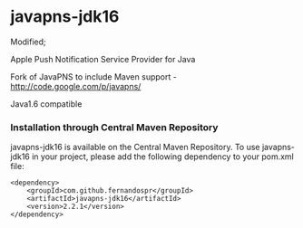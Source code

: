 javapns-jdk16
=============

Modified;

Apple Push Notification Service Provider for Java

Fork of JavaPNS to include Maven support - http://code.google.com/p/javapns/

Java1.6 compatible


### Installation through Central Maven Repository
javapns-jdk16 is available on the Central Maven Repository.
To use javapns-jdk16 in your project, please add the following dependency to your pom.xml file:
```
<dependency>
	<groupId>com.github.fernandospr</groupId>
	<artifactId>javapns-jdk16</artifactId>
	<version>2.2.1</version>
</dependency>
```
